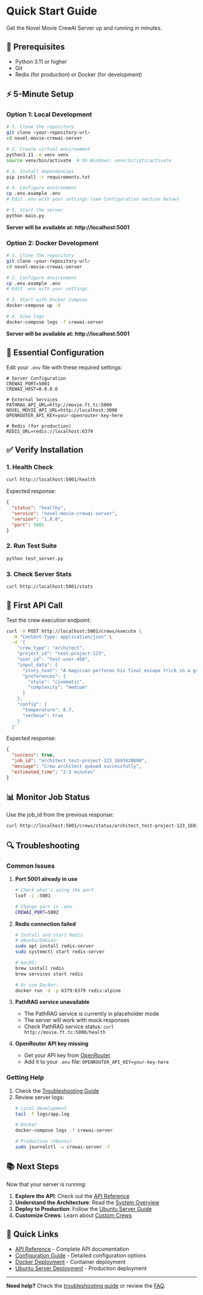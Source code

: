 # Quick Start Guide

Get the Novel Movie CrewAI Server up and running in minutes.

## 🚀 Prerequisites

- Python 3.11 or higher
- Git
- Redis (for production) or Docker (for development)

## ⚡ 5-Minute Setup

### Option 1: Local Development

```bash
# 1. Clone the repository
git clone <your-repository-url>
cd novel-movie-crewai-server

# 2. Create virtual environment
python3.11 -m venv venv
source venv/bin/activate  # On Windows: venv\Scripts\activate

# 3. Install dependencies
pip install -r requirements.txt

# 4. Configure environment
cp .env.example .env
# Edit .env with your settings (see Configuration section below)

# 5. Start the server
python main.py
```

**Server will be available at: http://localhost:5001**

### Option 2: Docker Development

```bash
# 1. Clone the repository
git clone <your-repository-url>
cd novel-movie-crewai-server

# 2. Configure environment
cp .env.example .env
# Edit .env with your settings

# 3. Start with Docker Compose
docker-compose up -d

# 4. View logs
docker-compose logs -f crewai-server
```

**Server will be available at: http://localhost:5001**

## 🔧 Essential Configuration

Edit your `.env` file with these required settings:

```env
# Server Configuration
CREWAI_PORT=5001
CREWAI_HOST=0.0.0.0

# External Services
PATHRAG_API_URL=http://movie.ft.tc:5000
NOVEL_MOVIE_API_URL=http://localhost:3000
OPENROUTER_API_KEY=your-openrouter-key-here

# Redis (for production)
REDIS_URL=redis://localhost:6379
```

## ✅ Verify Installation

### 1. Health Check
```bash
curl http://localhost:5001/health
```

Expected response:
```json
{
  "status": "healthy",
  "service": "novel-movie-crewai-server",
  "version": "1.0.0",
  "port": 5001
}
```

### 2. Run Test Suite
```bash
python test_server.py
```

### 3. Check Server Stats
```bash
curl http://localhost:5001/stats
```

## 🎯 First API Call

Test the crew execution endpoint:

```bash
curl -X POST http://localhost:5001/crews/execute \
  -H "Content-Type: application/json" \
  -d '{
    "crew_type": "architect",
    "project_id": "test-project-123",
    "user_id": "test-user-456",
    "input_data": {
      "story_text": "A magician performs his final escape trick in a grand theatre, but something goes terribly wrong.",
      "preferences": {
        "style": "cinematic",
        "complexity": "medium"
      }
    },
    "config": {
      "temperature": 0.7,
      "verbose": true
    }
  }'
```

Expected response:
```json
{
  "success": true,
  "job_id": "architect_test-project-123_1693420800",
  "message": "Crew architect queued successfully",
  "estimated_time": "2-5 minutes"
}
```

## 📊 Monitor Job Status

Use the job_id from the previous response:

```bash
curl http://localhost:5001/crews/status/architect_test-project-123_1693420800
```

## 🔍 Troubleshooting

### Common Issues

1. **Port 5001 already in use**
   ```bash
   # Check what's using the port
   lsof -i :5001
   
   # Change port in .env
   CREWAI_PORT=5002
   ```

2. **Redis connection failed**
   ```bash
   # Install and start Redis
   # Ubuntu/Debian:
   sudo apt install redis-server
   sudo systemctl start redis-server
   
   # macOS:
   brew install redis
   brew services start redis
   
   # Or use Docker:
   docker run -d -p 6379:6379 redis:alpine
   ```

3. **PathRAG service unavailable**
   - The PathRAG service is currently in placeholder mode
   - The server will work with mock responses
   - Check PathRAG service status: `curl http://movie.ft.tc:5000/health`

4. **OpenRouter API key missing**
   - Get your API key from [OpenRouter](https://openrouter.ai/)
   - Add it to your `.env` file: `OPENROUTER_API_KEY=your-key-here`

### Getting Help

1. Check the [Troubleshooting Guide](../operations/troubleshooting.md)
2. Review server logs:
   ```bash
   # Local development
   tail -f logs/app.log
   
   # Docker
   docker-compose logs -f crewai-server
   
   # Production (Ubuntu)
   sudo journalctl -u crewai-server -f
   ```

## 📚 Next Steps

Now that your server is running:

1. **Explore the API**: Check out the [API Reference](../api/api-reference.md)
2. **Understand the Architecture**: Read the [System Overview](../architecture/system-overview.md)
3. **Deploy to Production**: Follow the [Ubuntu Server Guide](../deployment/ubuntu-server.md)
4. **Customize Crews**: Learn about [Custom Crews](../crews/custom-crews.md)

## 🔗 Quick Links

- [API Reference](../api/api-reference.md) - Complete API documentation
- [Configuration Guide](./configuration.md) - Detailed configuration options
- [Docker Deployment](../deployment/docker.md) - Container deployment
- [Ubuntu Server Deployment](../deployment/ubuntu-server.md) - Production deployment

---

**Need help?** Check the [troubleshooting guide](../operations/troubleshooting.md) or review the [FAQ](../operations/troubleshooting.md#frequently-asked-questions).
